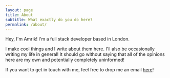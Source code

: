 ```yaml
---
layout: page
title: About
subtitle: What exactly do you do here?
permalink: /about/
---
```


Hey, I'm Amrik! I'm a full stack developer based in London.

I make cool things and I write about them here. I'll also be occasionally writing my life in general! It should go without saying that all of the opinions here are my own and potentially completely uninformed!

If you want to get in touch with me, feel free to drop me an email [here](mailto:amrik.singh@live.co.uk)!
